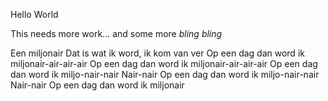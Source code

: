 Hello World

This needs more work...
and some more *bling* *bling*

Een miljonair
Dat is wat ik word, ik kom van ver
Op een dag dan word ik miljonair-air-air-air
Op een dag dan word ik miljonair-air-air-air
Op een dag dan word ik miljo-nair-nair
Nair-nair
Op een dag dan word ik miljo-nair-nair
Nair-nair
Op een dag dan word ik miljonair
